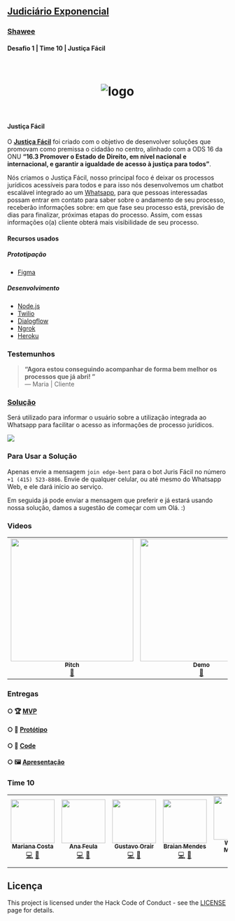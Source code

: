 ## [Judiciário Exponencial](https://hackajudiciarioexponencial.com.br/) 
### [Shawee](https://shawee.io/pt/) 

####  Desafio 1 | Time 10 | Justiça Fácil




<h1 align="center">
<br />
  <img src="https://i.imgur.com/9gdtXU5.jpg" alt="logo" border="0">
<br />
<br />

</h1>

#### Justiça Fácil



O [**Justiça Fácil**](https://api.whatsapp.com/send?phone=14155238886&text=join%20edge-bent) foi criado com o objetivo de desenvolver soluções que promovam como premissa o cidadão no centro, alinhado com a ODS 16 da ONU **“16.3 Promover o Estado de Direito, em nível nacional e internacional, e garantir a igualdade de acesso à justiça para todos”**.


Nós criamos o Justiça Fácil, nosso principal foco é deixar os processos jurídicos acessíveis para todos e para isso nós desenvolvemos um chatbot escalável integrado ao um [Whatsapp](https://web.whatsapp.com/%F0%9F%8C%90/pt-br), para que pessoas interessadas possam entrar em contato para saber sobre o andamento de seu processo, receberão informações sobre:  em que fase seu processo está, previsão de dias para finalizar, próximas etapas do processo. Assim, com essas informações o(a) cliente obterá mais visibilidade de seu processo.



#### Recursos usados
##### Prototipação
- [Figma](https://www.figma.com/proto/45HdMe1IqbplLdqSwmxtvk/judiciario-exponencial?node-id=0%3A3&scaling=scale-down)
##### Desenvolvimento
- [Node.js](https://nodejs.org/)
- [Twilio](https://www.twilio.com/)
- [Dialogflow](https://dialogflow.cloud.google.com/)
- [Ngrok](https://ngrok.com/)
- [Heroku](https://www.heroku.com/)
  
  

### Testemunhos


> **“Agora estou conseguindo acompanhar de forma bem melhor os processos que já abri! ”**<br>
> — Maria | Cliente


### [Solução](https://api.whatsapp.com/send?phone=14155238886&text=join%20edge-bent)


Será utilizado para informar o usuário sobre a utilização integrada ao Whatsapp para facilitar o acesso as informações de processo jurídicos.


![](https://i.imgur.com/59SwB2W.jpg)

### Para Usar a Solução

Apenas envie a mensagem ``` join edge-bent ``` para o bot Juris Fácil no número ``` +1 (415) 523-8886 ```. Envie de qualquer celular, ou até mesmo do Whatsapp Web, e ele dará início ao serviço.

Em seguida já pode enviar a mensagem que preferir e já estará usando nossa solução,  damos a sugestão de começar com um Olá. :)


### Videos

<table>
  <tr>
    <td align="center"><a href="https://youtu.be/sX6kNxy65wQ"><img src="https://i.imgur.com/lYsrzO5.jpg" width="280px;" alt=""/><br /><sub><b>Pitch</b></sub></a><br /><a href="https://youtu.be/sX6kNxy65wQ" title="YouTube">🎥</a></td>
    <td align="center"><a href="https://youtu.be/U2fUmmdjDMw"><img src="https://i.imgur.com/E1aiADl.jpg" width="280px;" alt=""/><br /><sub><b>Demo</b></sub></a><br /><a href="https://www.youtube.com" title="YouTube">🎥</a></td>
</table>


### Entregas

####  ○  🏆 [MVP](https://api.whatsapp.com/send?phone=14155238886&text=join%20edge-bent)

####  ○  📲 [Protótipo](https://www.figma.com/proto/45HdMe1IqbplLdqSwmxtvk/judiciario-exponencial?node-id=0%3A3&scaling=scale-down)

####  ○  📇 [Code](https://github.com/BraianMendes/bot-juris-facil-Nodejs/)

####  ○  🖼️ [Apresentação](https://drive.google.com/)



### Time 10

<table>
  <tr>
    <td align="center"><a href="https://mrncstt.github.io/posts/"><img src="https://i.imgur.com/UMWYzzG.jpg" width="100px;" alt=""/><br /><sub><b>Mariana Costa</b></sub></a><br /><a href="marianacosta.data@gmail.com" title="Site">💻</a> <a href="https://mrncstt.github.io/" title="Email">📧</a> </td>
    <td align="center"><a href="https://www.linkedin.com/in/ana-daniele-feula-842219140/"><img src="https://i.imgur.com/Ecu6m0w.jpg" width="100px;" alt=""/><br /><sub><b> Ana Feula</b></sub></a><br /><a href="ananidesigner@gmail.com" title="Site">💻</a> <a href="https://www.linkedin.com/in/ana-daniele-feula-842219140/" title="Email">📧</a> </td>
    <td align="center"><a href="https://www.linkedin.com/in/gustavo-orair-1b514818/"><img src="https://i.imgur.com/ss07sSu.jpg" width="100px;" alt=""/><br /><sub><b> Gustavo Orair</b></sub></a><br /><a href="https://www.linkedin.com/in/gustavo-orair-1b514818/" title="Site">💻</a> <a href="https://www.linkedin.com/in/gustavo-orair-1b514818/" title="Email">📧</a> </td>
     <td align="center"><a href="https://www.linkedin.com/in/braianmendes/"><img src="https://i.imgur.com/TeL3mWd.jpg" width="100px;" alt=""/><br /><sub><b> Braian Mendes</b></sub></a><br /><a href="https://github.com/BraianMendes" title="Site">💻</a> <a href="https://github.com/BraianMendes" title="Email">📧</a> </td>
      <td align="center"><a href="https://www.linkedin.com/in/wagner-mariano-17a9bb56/"><img src="https://i.imgur.com/Nz1O55U.jpg" width="100px;" alt=""/><br /><sub><b> Wagner Mariano</b></sub></a><br /><a href="https://www.linkedin.com/in/wagner-mariano-msc-17a9bb56/" title="Site">💻</a> <a href="https://www.linkedin.com/in/wagner-mariano-msc-17a9bb56/" title="Email">📧</a> 
</table>


## Licença

This project is licensed under the Hack Code of Conduct - see the [LICENSE](https://hackcodeofconduct.org/) page for details.
